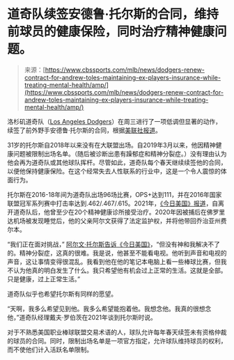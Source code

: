 <!--yml

类别：未分类

日期：2024-05-29 12:21:28

-->

# 道奇队续签安德鲁·托尔斯的合同，维持前球员的健康保险，同时治疗精神健康问题。

> 来源：[https://www.cbssports.com/mlb/news/dodgers-renew-contract-for-andrew-toles-maintaining-ex-players-insurance-while-treating-mental-health/amp/](https://www.cbssports.com/mlb/news/dodgers-renew-contract-for-andrew-toles-maintaining-ex-players-insurance-while-treating-mental-health/amp/)

洛杉矶道奇队（[Los Angeles Dodgers](https://www.cbssports.com/mlb/teams/LAD/los-angeles-dodgers/)）在周三进行了一项低调但显著的动作，续签了前外野手安德鲁·托尔斯的合同，根据[美联社报道](https://www.espn.com/mlb/story/_/id/39724914/o-gunnar-henderson-adley-rutschman-mlb-contract-renewals)。

31岁的托尔斯自2018年以来没有在大联盟出场。自2019年3月以来，他因精神健康问题被限制出场名单。（随后被诊断出患有躁郁症和精神分裂症。）没有理由认为他会再为道奇队或其他球队挥杆。尽管如此，道奇队每个春天继续续签他的合同，以便他保持健康保险。在这个经常失去人性联系的行业中，这是一个令人震惊的体面行为。

托尔斯在2016-18年间为道奇队出场96场比赛，OPS+达到111，并在2016年国家联盟冠军系列赛中打击率达到.462/.467/.615。2021年，[《今日美国》报道](https://www.usatoday.com/story/sports/mlb/columnist/bob-nightengale/2020/06/30/andrew-toles-dodgers-homeless-mental-illness/3285031001/)，自离开道奇队后，他曾至少在20个精神健康诊所接受治疗。2020年因被捕后在佛罗里达机场被发现睡觉后，他的父亲阿尔文获得了法定监护权，并将他带回乔治亚州费尔本。

“我们正在面对挑战，” [阿尔文·托尔斯告诉《今日美国》](https://www.usatoday.com/in-depth/sports/mlb/columnist/bob-nightengale/2021/06/20/andrew-toles-father-homeless-mental-illness/7745985002/)，“但没有神和我解决不了的。精神分裂症，这真的很难。我是说，他甚至不能看电视。他听到声音和电视的声音，这让事情变得很混乱。我看到他在他的笔记本电脑上看一些棒球比赛，但我不认为他真的明白发生了什么。我只希望他有机会过上正常的生活。这就是全部。只是健康，过上正常生活。”

道奇队似乎也希望托尔斯有同样的愿望。

“天啊，我多么希望见到他。我多么希望能抱着他。我想念他。我真的很想念他，”道奇队经理戴夫·罗伯茨在2021年谈到托尔斯时说。

对于不熟悉美国职业棒球联盟交易术语的人，球队允许每年春天续签未有资格仲裁的球员的合同。同时，限制出场名单是一项官方指定，允许球队维持球员的权利，而不使他们计入活跃名单限制。
